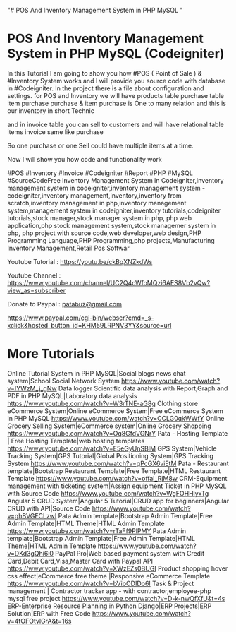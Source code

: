 "# POS And Inventory Management System in PHP MySQL " 


POS And Inventory Management System in PHP MySQL (Codeigniter)
==========================================
In this Tutorial I am going to show you how #POS ( Point of Sale ) & #Inventory System works and I will provide you source code with database in #Codeigniter. In the project there is a file about configuration and settings.
for POS and Inventory we will have products table
purchase table
item purchase
purchase & item purchase is One to many relation and this is our inventory in short Technic

and in invoice table you can sell to customers
and will have relational table items invoice same like purchase


So one purchase or one Sell could have multiple items at a time.

Now I will show you how code and functionality work 

#POS #Inventory #Invoice #Codeigniter #Report #PHP #MySQL  #SourceCodeFree 
Inventory Management System in Codeigniter,inventory management system in codeigniter,inventory management system - codeigniter,inventory management,inventory,inventory from scratch,inventory management in php,inventory management system,management system in codeigniter,inventory tutorials,codeigniter tutorials,stock manager,stock manager system in php,
php web application,php stock management system,stock managemer system in php,
php project with source code,web developer,web design,PHP Programming Language,PHP Programming,php projects,Manufacturing Inventory Management,Retail Pos Softwar


Youtube Tutorial : https://youtu.be/ckBqXNZkdWs

Youtube Channel : https://www.youtube.com/channel/UC2Q4oWfoMQzi6AES8Vb2vQw?view_as=subscriber

Donate to Paypal : patabuz@gmail.com 

https://www.paypal.com/cgi-bin/webscr?cmd=_s-xclick&hosted_button_id=KHM59LRPNV3YY&source=url


More Tutorials
===========================================
Online Tutorial System in PHP MySQL|Social blogs news chat system|School Social Network System 
https://www.youtube.com/watch?v=IYWzM_j_gNw 
  Data logger Scientific data analysis with Report,Graph and PDF in PHP MySQL|Laboratory data analysis 
https://www.youtube.com/watch?v=W3rTNE-aG8g 
  Clothing store eCommerce System|Online eCommerce System|Free eCommerce System in PHP MySQL 
https://www.youtube.com/watch?v=CCLG0qkWWfY 
  Online Grocery Selling System|eCommerce system|Online Grocery Shopping 
https://www.youtube.com/watch?v=Oq8GfdVGNrY 
  Pata - Hosting Template | Free Hosting Template|web hosting templates 
https://www.youtube.com/watch?v=E5eGyUnSBIM 
  GPS System|Vehicle Tracking System|GPS Tutorial|Global Positioning System|GPS Tracking System https://www.youtube.com/watch?v=gPcGX6viEtM 
  Pata - Restaurant template|Bootstrap Restaurant Template|Free Template|HTML Restaurant Template https://www.youtube.com/watch?v=offal_RjM8w 
  CRM-Equipment management with ticketing system|Assign equipment Ticket in PHP MySQL with Source Code 
https://www.youtube.com/watch?v=WgFOHHiyxTg 
  Angular 5 CRUD System|Angular 5 Tutorial|CRUD app for beginners|Angular CRUD with API|Source Code 
https://www.youtube.com/watch?v=ghBVGFCLzwI 
  Pata Admin template|Bootstrap Admin Template|Free Admin Template|HTML Theme|HTML Admin Template https://www.youtube.com/watch?v=rTaFf9PlPMY 
  Pata Admin template|Bootstrap Admin Template|Free Admin Template|HTML Theme|HTML Admin Template https://www.youtube.com/watch?v=DKd3gQhi6i0 
  PayPal Pro|Web based payment system with Credit Card,Debit Card,Visa,Master Card with Paypal API https://www.youtube.com/watch?v=XWzEZs0BUGI 
  Product shopping hover css effect|eCommerce free theme |Responsive eCommerce Template https://www.youtube.com/watch?v=bVioODIDo6I 
  Task & Project management | Contractor tracker app - with contractor,employee-php mysql free project 
https://www.youtube.com/watch?v=D-k-nwQfXfU&t=4s 
  ERP-Enterprise Resource Planning in Python Django|ERP Projects|ERP Solution|ERP with Free Code https://www.youtube.com/watch?v=4tOFOtvlGrA&t=16s
